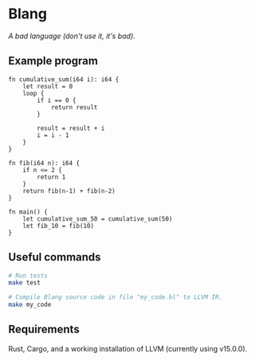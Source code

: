 # Blang

_A bad language (don't use it, it's bad)._

## Example program

```
fn cumulative_sum(i64 i): i64 {
    let result = 0
    loop {
        if i == 0 {
            return result
        }

        result = result + i
        i = i - 1
    }
}

fn fib(i64 n): i64 {
    if n <= 2 {
        return 1
    }
    return fib(n-1) + fib(n-2)
}

fn main() {
    let cumulative_sum_50 = cumulative_sum(50)
    let fib_10 = fib(10)
}
```

## Useful commands

```bash
# Run tests
make test

# Compile Blang source code in file "my_code.bl" to LLVM IR.
make my_code
```

## Requirements

Rust, Cargo, and a working installation of LLVM (currently using v15.0.0).
